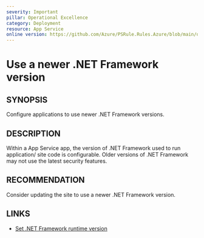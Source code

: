 ```yaml
---
severity: Important
pillar: Operational Excellence
category: Deployment
resource: App Service
online version: https://github.com/Azure/PSRule.Rules.Azure/blob/main/docs/en/rules/Azure.AppService.NETVersion.md
---
```


# Use a newer .NET Framework version

## SYNOPSIS

Configure applications to use newer .NET Framework versions.

## DESCRIPTION

Within a App Service app, the version of .NET Framework used to run application/ site code is configurable.
Older versions of .NET Framework may not use the latest security features.

## RECOMMENDATION

Consider updating the site to use a newer .NET Framework version.

## LINKS

- [Set .NET Framework runtime version](https://docs.microsoft.com/azure/app-service/configure-language-dotnet-framework#set-net-framework-runtime-version)
